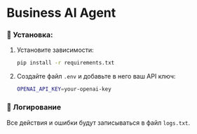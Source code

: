 # Business AI Agent

### 📌 Установка:
1. Установите зависимости:
   ```bash
   pip install -r requirements.txt
   ```
2. Создайте файл `.env` и добавьте в него ваш API ключ:
   ```bash
   OPENAI_API_KEY=your-openai-key
   ```

### 📌 Логирование
Все действия и ошибки будут записываться в файл `logs.txt`.
